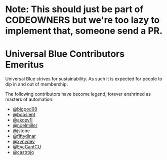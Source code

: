 # Note: This should just be part of CODEOWNERS but we're too lazy to implement that, someone send a PR. 

# Universal Blue Contributors Emeritus

Universal Blue strives for sustainability. As such it is expected for people to dip in and out of membership. 

The following contributors have become legend, forever enshrined as masters of automation: 

- [@bigpod98](https://github.com/bigpod98)
- [@bobslept](https://github.com/bobslept)
- [@akdev1l](https://github.com/akdevl1)
- [@noelmiller](https://github.com/noelmiller)
- @jstone
- [@fiftydinar](https://github.com/fiftydinar)
- [@xynydev](https://github.com/xynydev)
- [@EyeCantCU](https://github.com/EyeCantCU)
- [@castrojo](https://github.com/castrojo)
